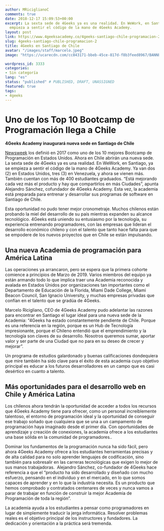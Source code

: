```yaml
---
author: MRiciglianoC
comments: true
date: 2018-12-17 15:09:53+00:00
excerpt: La sexta sede de 4Geeks ya es una realidad. En WeWork, en Santiago, ya se
  empieza a sentir el código de la mano de 4Geeks Academy.
layout: post
link: https://www.4geeksacademy.co/4geeks-santiago-chile-programacion-2/
slug: 4geeks-santiago-chile-programacion-2
title: 4Geeks en Santiago de Chile
avatar: "/images/staff/marcelo.jpeg"
image: "https://ucarecdn.com/cc843171-bbeb-45ce-817d-f8b3feed8967/BANNERCHILEcopia3APRENDEAPROGRAMARCHL3.png"

wordpress_id: 3333
categories:
- Sin categoría
lang: "es"
status: "published" # PUBLISHED, DRAFT, UNASSIGNED
featured: true
tags:
- 4geeks
---
```

# **Uno de los Top 10 Bootcamp de Programación llega a Chile**




**4Geeks Academy inaugurará nueva sede en Santiago de Chile**


[Newsweek](https://www.newsweek.com/insights/coding-career-and-you-top-coding-schools-2017/4geeks-academy) los definió en 2017 como uno de los 10 mejores Bootcamp de Programación en Estados Unidos. Ahora en Chile abrirán una nueva sede. La sexta sede de 4Geeks ya es una realidad. En WeWork, en Santiago, ya se empieza a sentir el código de la mano de 4Geeks Academy. Ya van dos (2) en Estados Unidos, tres (3) en Venezuela, y ahora se vienen más. También cuentan con más de 400 estudiantes graduados. “Está mejorando cada vez más el producto y hay que compartirlos en más Ciudades”, apunta Alejandro Sánchez, cofundador de 4Geeks Academy. Esta vez, la academia está preparada para entrenar y desarrollar sus programas de software en Santiago de Chile.

Esta oportunidad no pudo tener mejor cronometraje. Muchos chilenos están probando la miel del desarrollo de su país mientras expanden su alcance tecnológico. 4Geeks está uniendo su entusiasmo por la tecnología, su experiencia entrenando programadores, con las empresas que lideran el desarrollo económico chileno y con el talento que tanto hace falta para que se empodere de los nuevos proyectos que en Chile se están impulsando.


## **Una nueva Academia de programación para América Latina**


Las operaciones ya arrancaron, pero se espera que la primera cohorte comience a principios de Marzo de 2019. Varios miembros del equipo ya están armando todo lo que implica traer una Academia reconocida y avalada en Estados Unidos por organizaciones tan importantes como el Departamento de Educación de la Florida, Miami Dade College, Miami Beacon Council, San Ignacio University, y muchas empresas privadas que confían en el talento que se gradúa de 4Geeks. 

Marcelo Ricigliano, CEO de 4Geeks Academy pudo adelantar las razones para encontrar en Santiago el lugar ideal para una nueva sede de la Academia: “4Geeks ha estado constantemente pendiente de Chile. Porque es una referencia en la región, porque es un Hub de Tecnología impresionante, porque el Chileno entendió que el emprendimiento y la tecnología son claves de su desarrollo. Nosotros queremos sumar, aportar valor y ser parte de una Ciudad que no para en su deseo de crecer y mejorar”.

Un programa de estudios galardonado y buenas calificaciones dondequiera que mire también ha sido clave para el éxito de esta academia cuyo objetivo principal es educar a los futuros desarrolladores en un campo que es casi desértico en cuanto a talento.


## **Más oportunidades para el desarrollo web en Chile y América Latina**


Los chilenos ahora tendrán la oportunidad de acceder a todos los recursos que 4Geeks Academy tiene para ofrecer, como un personal increíblemente talentoso, el entorno de programación ideal y la oportunidad de conseguir ese trabajo soñado que cualquiera que se una a un campamento de programación haya imaginado desde el primer día. Con oportunidades de aprendizaje y creación de conexiones, la academia ofrece a los estudiantes una base sólida en la comunidad de programadores..

Dominar los fundamentos de la programación nunca ha sido fácil, pero ahora 4Geeks Academy ofrece a los estudiantes herramientas precisas y de alta calidad para no solo aprender lenguajes de codificación, sino también para sobresalir en las carreras tecnológicas que exigen lo mejor de sus manos trabajadoras.  Alejandro Sánchez, co-fundador de 4Geeks hace referencia a que el “producto ha sido desarrollado y diseñado con mucho esfuerzo, pensando en el individuo y en el mercado, en lo que somos capaces de aprender y en lo que la industria necesita. Es un producto que hemos comprobado y contratados centenares de veces y nunca vamos a parar de trabajar en función de construir la mejor Academia de Programación de toda la región”. 

La academia ayuda a los estudiantes a pensar como programadores en lugar de simplemente traducir la jerga informática. Resolver problemas reales es el objetivo principal de los instructores y fundadores. La dedicación y orientación a la práctica será tremenda.
